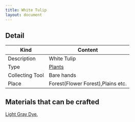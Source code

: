 ```yaml
---
title: White Tulip
layout: document
---
```

## Detail

|Kind|Content|
|---|---|
|Description|White Tulip|
|Type|[Plants](Plants)|
|Collecting Tool|Bare hands|
|Place|Forest(Flower Forest),Plains etc.|


## Materials that can be crafted

[Light Gray Dye](Light_Gray_Dye),
